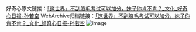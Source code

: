 好奇心原文链接：[「这世界」不刮腋毛考试可以加分，妹子你肯不肯？_文化_好奇心日报-孙若空](https://www.qdaily.com/articles/1388.html)
WebArchive归档链接：[「这世界」不刮腋毛考试可以加分，妹子你肯不肯？_文化_好奇心日报-孙若空](http://web.archive.org/web/20171015043828/http://www.qdaily.com:80/articles/1388.html)
![image](http://ww3.sinaimg.cn/large/007d5XDply1g3v4dydrv1j30u03k81kx)